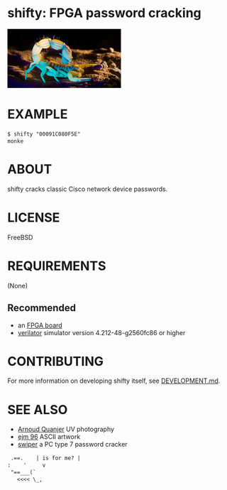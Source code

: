 # shifty: FPGA password cracking

![UV glowing scorpion](shifty.png)

# EXAMPLE

```console
$ shifty "00091C080F5E"
monke
```

# ABOUT

shifty cracks classic Cisco network device passwords.

# LICENSE

FreeBSD

# REQUIREMENTS

(None)

## Recommended

* an [FPGA board](https://www.amazon.com/FPGA-Boards/s?k=FPGA+Boards)
* [verilator](https://www.veripool.org/verilator/) simulator version 4.212-48-g2560fc86 or higher

# CONTRIBUTING

For more information on developing shifty itself, see [DEVELOPMENT.md](DEVELOPMENT.md).

# SEE ALSO

* [Arnoud Quanjer](https://www.arnoudquanjer.com/portfolio-items/scorpions/) UV photography
* [ejm 96](http://www.ascii-art.de/ascii/s/scorpion.txt) ASCII artwork
* [swiper](https://github.com/mcandre/swiper) a PC type 7 password cracker

```text
 .==.    | is for me? |
:    '     v
 "==___(`
   <<<< \_,
```
